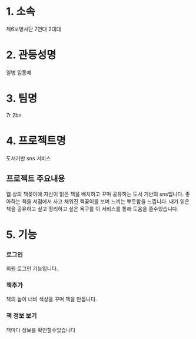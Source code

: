 # 1. 소속
제6보병사단 7연대 2대대
# 2. 관등성명
일병 임동예
# 3. 팀명
7r 2bn
# 4. 프로젝트명
도서기반 sns 서비스
## 프로젝트 주요내용
웹 상의 책꽂이에 자신이 읽은 책을 배치하고 꾸며 공유하는 도서 기반의 sns입니다.
좋아하는 책을 서점에서 사고 채워진 책꽂이를 보며 느끼는 뿌듯함을 느낍니다.
내가 읽은 책을 공유하고 싶고 정리하고 싶은 욕구를 이 서비스를 통해 도움을 줄수있습니다.
# 5. 기능
### 로그인
회원 로그인 기능입니다.
### 책추가
책의 높이 너비 색상을 꾸며 책을 만듭니다.
### 책 정보 보기
책마다 정보를 확인할수있습니다

